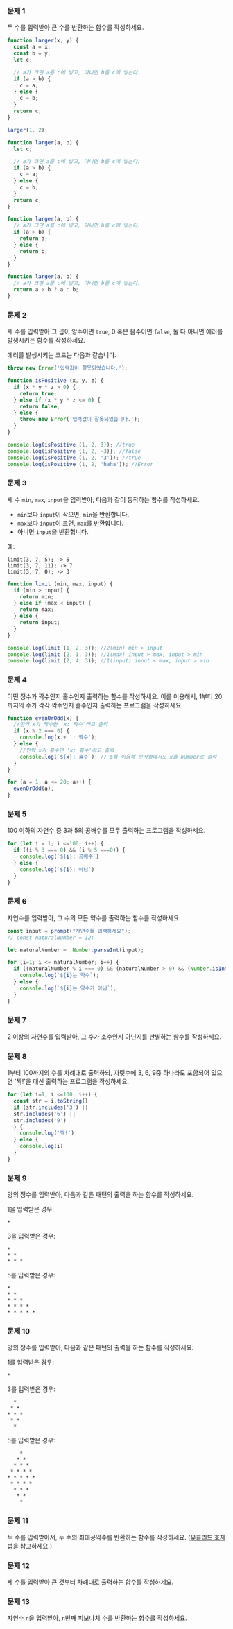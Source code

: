 ### 문제 1

두 수를 입력받아 큰 수를 반환하는 함수를 작성하세요.

```javascript
function larger(x, y) {
  const a = x;
  const b = y;
  let c;

  // a가 크면 a를 c에 넣고, 아니면 b를 c에 넣는다.
  if (a > b) {
    c = a;
  } else {
    c = b;
  }
  return c;
}

larger(1, 2);
```

```js
function larger(a, b) {
  let c;

  // a가 크면 a를 c에 넣고, 아니면 b를 c에 넣는다.
  if (a > b) {
    c = a;
  } else {
    c = b;
  }
  return c;
}
```

```js
function larger(a, b) {
  // a가 크면 a를 c에 넣고, 아니면 b를 c에 넣는다.
  if (a > b) {
    return a;
  } else {
    return b;
  }
}
```

```js
function larger(a, b) {
  // a가 크면 a를 c에 넣고, 아니면 b를 c에 넣는다.
  return a > b ? a : b;
}
```

### 문제 2

세 수를 입력받아 그 곱이 양수이면 `true`, 0 혹은 음수이면 `false`, 둘 다 아니면 에러를 발생시키는 함수를 작성하세요.

에러를 발생시키는 코드는 다음과 같습니다.

```js
throw new Error('입력값이 잘못되었습니다.');
```

```js
function isPositive (x, y, z) {
  if (x * y * z > 0) {
    return true;
  } else if (x * y * z <= 0) {
    return false;
  } else {
    throw new Error('입력값이 잘못되었습니다.');
  }
}

console.log(isPositive (1, 2, 3)); //true
console.log(isPositive (1, 2, -3)); //false
console.log(isPositive (1, 2, '3')); //true
console.log(isPositive (1, 2, 'haha')); //Error
```

### 문제 3

세 수 `min`, `max`, `input`을 입력받아, 다음과 같이 동작하는 함수를 작성하세요.
- `min`보다 `input`이 작으면, `min`을 반환합니다.
- `max`보다 `input`이 크면, `max`를 반환합니다.
- 아니면 `input`을 반환합니다.

예:
```
limit(3, 7, 5); -> 5
limit(3, 7, 11); -> 7
limit(3, 7, 0); -> 3
```

```js
function limit (min, max, input) {
  if (min > input) {
    return min;
  } else if (max < input) {
    return max;
  } else {
    return input;
  }
}

console.log(limit (1, 2, 3)); //2(min) min > input
console.log(limit (2, 1, 3)); //1(max) input > max, input > min
console.log(limit (2, 4, 3)); //1(input) input < max, input > min
```

### 문제 4

어떤 정수가 짝수인지 홀수인지 출력하는 함수를 작성하세요. 이를 이용해서, 1부터 20까지의 수가 각각 짝수인지 홀수인지 출력하는 프로그램을 작성하세요.

```js
function evenOrOdd(x) {
  //만약 x가 짝수면 'x: 짝수'라고 출력
  if (x % 2 === 0) {
    console.log(x + ': 짝수');
  } else {
    //만약 x가 홀수면 'x: 홀수'라고 출력
    console.log(`${x}: 홀수`); // $를 이용해 문자열에서도 x를 number로 출력
  }
}

for (a = 1; a <= 20; a++) {
  evenOrOdd(a);
}
```

### 문제 5

100 이하의 자연수 중 3과 5의 공배수를 모두 출력하는 프로그램을 작성하세요.

```js
for (let i = 1; i <=100; i++) {
  if ((i % 3 === 0) && (i % 5 ===0)) {
    console.log(`${i}: 공배수`)
  } else {
    console.log(`${i}: 아님`)
  }
}
```

### 문제 6

자연수를 입력받아, 그 수의 모든 약수를 출력하는 함수를 작성하세요.

```js
const input = prompt("자연수를 입력하세요");
// const naturalNumber = 12;

let naturalNumber =  Number.parseInt(input);

for (i=1; i <= naturalNumber; i++) {
  if ((naturalNumber % i === 0) && (naturalNumber > 0) && (Number.isInteger(naturalNumber) === true)) {
    console.log(`${i}는 약수`);
  } else {
    console.log(`${i}는 약수가 아님`);
  }
}
```

### 문제 7

2 이상의 자연수를 입력받아, 그 수가 소수인지 아닌지를 판별하는 함수를 작성하세요.

### 문제 8

1부터 100까지의 수를 차례대로 출력하되, 자릿수에 3, 6, 9중 하나라도 포함되어 있으면 '짝!'을 대신 출력하는 프로그램을 작성하세요.

```js
for (let i=1; i <=100; i++) {
  const str = i.toString()
  if (str.includes('3') || 
  str.includes('6') || 
  str.includes('9')
  ) {
    console.log('짝!')
  } else {
    console.log(i)
  }
}
```

### 문제 9

양의 정수를 입력받아, 다음과 같은 패턴의 출력을 하는 함수를 작성하세요.

1을 입력받은 경우:
```
*
```

3을 입력받은 경우:
```
*
* *
* * *
```

5를 입력받은 경우:
```
*
* *
* * *
* * * *
* * * * *
```

### 문제 10

양의 정수를 입력받아, 다음과 같은 패턴의 출력을 하는 함수를 작성하세요.

1를 입력받은 경우:
```
*
```

3를 입력받은 경우:
```
  *
 * *
* * *
 * *
  *
```

5를 입력받은 경우:
```
    *
   * *
  * * *
 * * * *
* * * * *
 * * * *
  * * *
   * *
    *
```

### 문제 11

두 수를 입력받아서, 두 수의 최대공약수를 반환하는 함수를 작성하세요. ([유클리드 호제법](https://ko.wikipedia.org/wiki/%EC%9C%A0%ED%81%B4%EB%A6%AC%EB%93%9C_%ED%98%B8%EC%A0%9C%EB%B2%95)을 참고하세요.)

### 문제 12

세 수를 입력받아 큰 것부터 차례대로 출력하는 함수를 작성하세요.

### 문제 13

자연수 `n`을 입력받아, `n`번째 피보나치 수를 반환하는 함수를 작성하세요.
